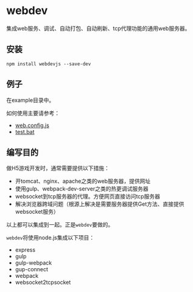 # webdev

集成web服务、调试、自动打包、自动刷新、tcp代理功能的通用web服务器。

## 安装

```dos
npm install webdevjs --save-dev
```

## 例子

在example目录中。

如何使用主要请参考：
  - [web.config.js](example/webpack.config.js)
  - [test.bat](example/test.bat)

## 编写目的

做H5游戏开发时，通常需要提供以下措施：

- 开tomcat、nginx、apache之类的web服务器，提供网址
- 使用gulp、webpack-dev-server之类的热更调试服务器
- websocket到tcp服务器的代理。方便网页直接访问tcp服务器
- 解决浏览器跨域问题（根源上解决是需要服务器提供Get方法、直接提供websocket服务）

以上都可以集成到一起。正是`webdev`要做的。

`webdev`将使用node.js集成以下项目：

- express
- gulp
- gulp-webpack
- gup-connect
- webpack
- websocket2tcpsocket
